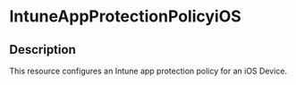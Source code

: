 
# IntuneAppProtectionPolicyiOS

## Description

This resource configures an Intune app protection policy for an iOS Device.
